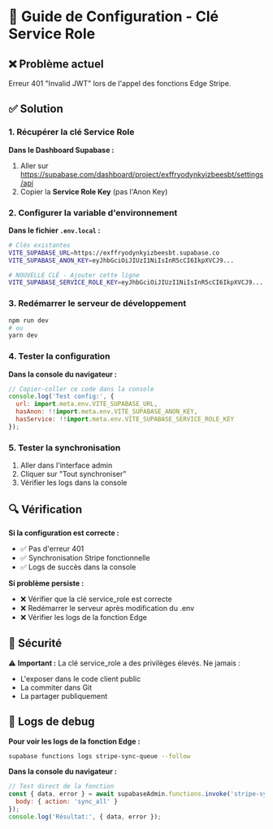 # 🔧 Guide de Configuration - Clé Service Role

## ❌ Problème actuel
Erreur 401 "Invalid JWT" lors de l'appel des fonctions Edge Stripe.

## ✅ Solution

### 1. Récupérer la clé Service Role

**Dans le Dashboard Supabase :**
1. Aller sur https://supabase.com/dashboard/project/exffryodynkyizbeesbt/settings/api
2. Copier la **Service Role Key** (pas l'Anon Key)

### 2. Configurer la variable d'environnement

**Dans le fichier `.env.local` :**
```bash
# Clés existantes
VITE_SUPABASE_URL=https://exffryodynkyizbeesbt.supabase.co
VITE_SUPABASE_ANON_KEY=eyJhbGciOiJIUzI1NiIsInR5cCI6IkpXVCJ9...

# NOUVELLE CLÉ - Ajouter cette ligne
VITE_SUPABASE_SERVICE_ROLE_KEY=eyJhbGciOiJIUzI1NiIsInR5cCI6IkpXVCJ9...
```

### 3. Redémarrer le serveur de développement

```bash
npm run dev
# ou
yarn dev
```

### 4. Tester la configuration

**Dans la console du navigateur :**
```javascript
// Copier-coller ce code dans la console
console.log('Test config:', {
  url: import.meta.env.VITE_SUPABASE_URL,
  hasAnon: !!import.meta.env.VITE_SUPABASE_ANON_KEY,
  hasService: !!import.meta.env.VITE_SUPABASE_SERVICE_ROLE_KEY
});
```

### 5. Tester la synchronisation

1. Aller dans l'interface admin
2. Cliquer sur "Tout synchroniser"
3. Vérifier les logs dans la console

## 🔍 Vérification

**Si la configuration est correcte :**
- ✅ Pas d'erreur 401
- ✅ Synchronisation Stripe fonctionnelle
- ✅ Logs de succès dans la console

**Si problème persiste :**
- ❌ Vérifier que la clé service_role est correcte
- ❌ Redémarrer le serveur après modification du .env
- ❌ Vérifier les logs de la fonction Edge

## 🚨 Sécurité

⚠️ **Important :** La clé service_role a des privilèges élevés. Ne jamais :
- L'exposer dans le code client public
- La commiter dans Git
- La partager publiquement

## 📝 Logs de debug

**Pour voir les logs de la fonction Edge :**
```bash
supabase functions logs stripe-sync-queue --follow
```

**Dans la console du navigateur :**
```javascript
// Test direct de la fonction
const { data, error } = await supabaseAdmin.functions.invoke('stripe-sync-queue', {
  body: { action: 'sync_all' }
});
console.log('Résultat:', { data, error });
``` 